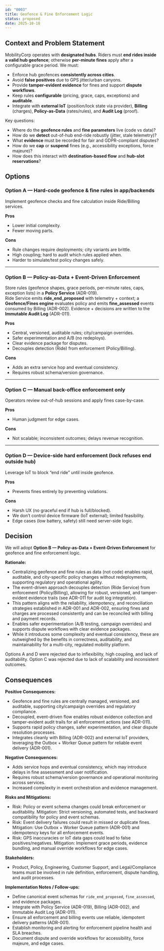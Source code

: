 ```yaml
---
id: "0003"
title: Geofence & Fine Enforcement Logic
status: proposed
date: 2025-10-18
---
```


## Context and Problem Statement

MobilityCorp operates with **designated hubs**. Riders must **end rides inside a valid hub geofence**; otherwise **per-minute fines** apply after a configurable grace period. We must:

- Enforce hub geofences **consistently across cities**.
- Avoid **false positives** due to GPS jitter/urban canyons.
- Provide **tamper-evident evidence** for fines and support **dispute workflows**.
- Keep rules **configurable** (pricing, grace, caps, exceptions) and **auditable**.
- Integrate with **external IoT** (position/lock state via provider), **Billing** (charges), **Policy-as-Data** (rates/rules), and **Audit Log** (proof).

Key questions:
- Where do the **geofence rules** and **fine parameters** live (code vs data)?
- How do we **detect** out-of-hub end-ride robustly (jitter, stale telemetry)?
- What **evidence** must be recorded for fair and GDPR-compliant disputes?
- How do we **cap** or **suspend** fines (e.g., accessibility exceptions, force majeure)?
- How does this interact with **destination-based flow** and **hub-slot reservations**?

## Options

### Option A — Hard-code geofence & fine rules in app/backends
Implement geofence checks and fine calculation inside Ride/Billing services.

**Pros**
- Lower initial complexity.
- Fewer moving parts.

**Cons**
- Rule changes require deployments; city variants are brittle.
- High coupling; hard to audit which rules applied when.
- Harder to simulate/test policy changes safely.

---

### Option B — **Policy-as-Data + Event-Driven Enforcement**
Store rules (geofence shapes, grace periods, per-minute rates, caps, exception lists) in a **Policy Service** (ADR-019).  
Ride Service emits **ride_end_proposed** with telemetry + context; a **Geofence/Fines engine** evaluates policy and emits **fine_assessed** events consumed by Billing (ADR-002). Evidence + decisions are written to the **Immutable Audit Log** (ADR-011).

**Pros**
- Central, versioned, auditable rules; city/campaign overrides.
- Safer experimentation and A/B (no redeploys).
- Clear evidence package for disputes.
- Decouples detection (Ride) from enforcement (Policy/Billing).

**Cons**
- Adds an extra service hop and eventual consistency.
- Requires robust schema/version governance.

---

### Option C — Manual back-office enforcement only
Operators review out-of-hub sessions and apply fines case-by-case.

**Pros**
- Human judgment for edge cases.

**Cons**
- Not scalable; inconsistent outcomes; delays revenue recognition.

---

### Option D — Device-side hard enforcement (lock refuses end outside hub)
Leverage IoT to block “end ride” until inside geofence.

**Pros**
- Prevents fines entirely by preventing violations.

**Cons**
- Harsh UX (no graceful end if hub is full/blocked).
- We don’t control device firmware (IoT external); limited feasibility.
- Edge cases (low battery, safety) still need server-side logic.

## Decision

We will adopt **Option B — Policy-as-Data + Event-Driven Enforcement** for geofence and fine enforcement logic.

**Rationale:**
- Centralizing geofence and fine rules as data (not code) enables rapid, auditable, and city-specific policy changes without redeployments, supporting regulatory and operational agility.
- The event-driven approach decouples detection (Ride Service) from enforcement (Policy/Billing), allowing for robust, versioned, and tamper-evident evidence trails (see ADR-011 for audit log integration).
- This pattern aligns with the reliability, idempotency, and reconciliation strategies established in ADR-001 and ADR-002, ensuring fines and charges are processed consistently and can be reconciled with billing and payment records.
- Enables safer experimentation (A/B testing, campaign overrides) and supports dispute workflows with clear evidence packages.
- While it introduces some complexity and eventual consistency, these are outweighed by the benefits in correctness, auditability, and maintainability for a multi-city, regulated mobility platform.

Options A and D were rejected due to inflexibility, high coupling, and lack of auditability. Option C was rejected due to lack of scalability and inconsistent outcomes.
## Consequences

**Positive Consequences:**
- Geofence and fine rules are centrally managed, versioned, and auditable, supporting city/campaign overrides and regulatory compliance.
- Decoupled, event-driven flow enables robust evidence collection and tamper-evident audit trails for all enforcement actions (see ADR-011).
- Supports rapid policy changes, safer experimentation, and clear dispute resolution processes.
- Integrates cleanly with Billing (ADR-002) and external IoT providers, leveraging the Outbox + Worker Queue pattern for reliable event delivery (ADR-001).

**Negative Consequences:**
- Adds service hops and eventual consistency, which may introduce delays in fine assessment and user notification.
- Requires robust schema/version governance and operational monitoring across services.
- Increased complexity in event orchestration and evidence management.

**Risks and Mitigations:**
- Risk: Policy or event schema changes could break enforcement or auditability. Mitigation: Strict versioning, automated tests, and backward compatibility for policy and event schemas.
- Risk: Event delivery failures could result in missed or duplicate fines. Mitigation: Use Outbox + Worker Queue pattern (ADR-001) and idempotency keys for all enforcement events.
- Risk: GPS inaccuracies or IoT data gaps could lead to false positives/negatives. Mitigation: Implement grace periods, evidence bundling, and manual override workflows for edge cases.

**Stakeholders:**
- Product, Policy, Engineering, Customer Support, and Legal/Compliance teams must be involved in rule definition, enforcement, dispute handling, and audit processes.

**Implementation Notes / Follow-ups:**
- Define canonical event schemas for `ride_end_proposed`, `fine_assessed`, and evidence packages.
- Integrate with Policy Service (ADR-019), Billing (ADR-002), and Immutable Audit Log (ADR-011).
- Ensure all enforcement and billing events use reliable, idempotent delivery patterns (ADR-001).
- Establish monitoring and alerting for enforcement pipeline health and SLA breaches.
- Document dispute and override workflows for accessibility, force majeure, and edge cases.
